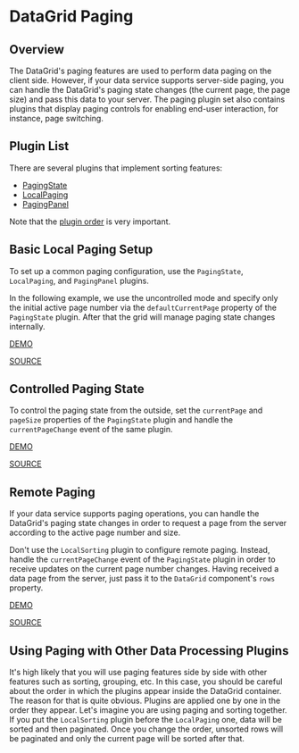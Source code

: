 # DataGrid Paging

## Overview

The DataGrid's paging features are used to perform data paging on the client side. However, if your data service supports server-side paging, you can handle the DataGrid's paging state changes (the current page, the page size) and pass this data to your server. The paging plugin set also contains plugins that display paging controls for enabling end-user interaction, for instance, page switching.

## Plugin List

There are several plugins that implement sorting features:
- [PagingState](../reference/paging-state.md)
- [LocalPaging](../reference/local-paging.md)
- [PagingPanel](../reference/paging-panel.md)

Note that the [plugin order](../README.md#plugin-order) is very important.

## Basic Local Paging Setup

To set up a common paging configuration, use the `PagingState`, `LocalPaging`, and `PagingPanel` plugins.

In the following example, we use the uncontrolled mode and specify only the initial active page number via the `defaultCurrentPage` property of the `PagingState` plugin. After that the grid will manage paging state changes internally.

[DEMO](http://devexpress.github.io/devextreme-reactive/react/datagrid/demos/#/paging/local-paging)

[SOURCE](https://github.com/DevExpress/devextreme-reactive/tree/master/packages/dx-react-demos/src/bootstrap3/paging/local-paging.jsx)

## Controlled Paging State

To control the paging state from the outside, set the `currentPage` and `pageSize` properties of the `PagingState` plugin and handle the `currentPageChange` event of the same plugin.

[DEMO](http://devexpress.github.io/devextreme-reactive/react/datagrid/demos/#/paging/local-paging-controlled)

[SOURCE](https://github.com/DevExpress/devextreme-reactive/tree/master/packages/dx-react-demos/src/bootstrap3/paging/local-paging-controlled.jsx)

## Remote Paging

If your data service supports paging operations, you can handle the DataGrid's paging state changes in order to request a page from the server according to the active page number and size.

Don't use the `LocalSorting` plugin to configure remote paging. Instead, handle the `currentPageChange` event of the `PagingState` plugin in order to receive updates on the current page number changes. Having received a data page from the server, just pass it to the `DataGrid` component's `rows` property.

[DEMO](http://devexpress.github.io/devextreme-reactive/react/datagrid/demos/#/paging/remote-paging)

[SOURCE](https://github.com/DevExpress/devextreme-reactive/tree/master/packages/dx-react-demos/src/bootstrap3/paging/remote-paging.jsx)

## Using Paging with Other Data Processing Plugins

It's high likely that you will use paging features side by side with other features such as sorting, grouping, etc. In this case, you should be careful about the order in which the plugins appear inside the DataGrid container. The reason for that is quite obvious. Plugins are applied one by one in the order they appear. Let's imagine you are using paging and sorting together. If you put the `LocalSorting` plugin before the `LocalPaging` one,  data will be sorted and then paginated. Once you change the order, unsorted rows will be paginated and only the current page will be sorted after that.

